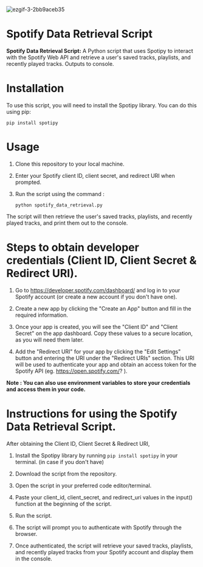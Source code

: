 ![ezgif-3-2bb9aceb35](https://user-images.githubusercontent.com/73893201/219341706-2dc1f1a2-a49e-4d20-bacd-f1643ce32b26.gif)



# Spotify Data Retrieval Script
**Spotify Data Retrieval Script:** A Python script that uses Spotipy to interact with the Spotify Web API and retrieve a user's saved tracks, playlists, and recently played tracks. Outputs to console.

# Installation                     
To use this script, you will need to install the Spotipy library. You can do this using pip:

`pip install spotipy`

# Usage
1. Clone this repository to your local machine.
2. Enter your Spotify client ID, client secret, and redirect URI when prompted.
3. Run the script using the command :
   
   `python spotify_data_retrieval.py`

The script will then retrieve the user's saved tracks, playlists, and recently played tracks, and print them out to the console.

# Steps to obtain developer credentials (Client ID, Client Secret & Redirect URI).

1. Go to https://developer.spotify.com/dashboard/ and log in to your Spotify account (or create a new account if you don't have one).

2. Create a new app by clicking the "Create an App" button and fill in the required information.

3. Once your app is created, you will see the "Client ID" and "Client Secret" on the app dashboard. Copy these values to a secure location, as you will need them later.

4. Add the "Redirect URI" for your app by clicking the "Edit Settings" button and entering the URI under the "Redirect URIs" section. This URI will be used to authenticate your app and obtain an access token for the Spotify API (eg. https://open.spotify.com/? ).

**Note : You can also use environment variables to store your credentials and access them in your code.**

# Instructions for using the Spotify Data Retrieval Script.

After obtaining the Client ID, Client Secret & Redirect URI,

1. Install the Spotipy library by running `pip install spotipy` in your terminal. (in case if you don't have)

2. Download the script from the repository.

3. Open the script in your preferred code editor/terminal.

4. Paste your client_id, client_secret, and redirect_uri values in the input() function at the beginning of the script.

5. Run the script.

6. The script will prompt you to authenticate with Spotify through the browser.

7. Once authenticated, the script will retrieve your saved tracks, playlists, and recently played tracks from your Spotify account and display them in the console.
